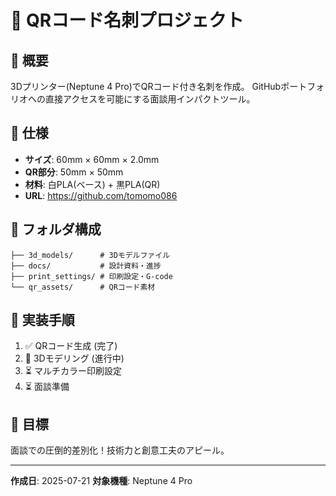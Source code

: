 # 📱 QRコード名刺プロジェクト

## 🎯 概要
3Dプリンター(Neptune 4 Pro)でQRコード付き名刺を作成。
GitHubポートフォリオへの直接アクセスを可能にする面談用インパクトツール。

## 📐 仕様
- **サイズ**: 60mm × 60mm × 2.0mm
- **QR部分**: 50mm × 50mm
- **材料**: 白PLA(ベース) + 黒PLA(QR)
- **URL**: https://github.com/tomomo086

## 📂 フォルダ構成
```
├── 3d_models/      # 3Dモデルファイル
├── docs/           # 設計資料・進捗
├── print_settings/ # 印刷設定・G-code
└── qr_assets/      # QRコード素材
```

## 🚀 実装手順
1. ✅ QRコード生成 (完了)
2. 🔄 3Dモデリング (進行中)
3. ⏳ マルチカラー印刷設定
4. ⏳ 面談準備

## 🎯 目標
面談での圧倒的差別化！技術力と創意工夫のアピール。

---
**作成日**: 2025-07-21
**対象機種**: Neptune 4 Pro
